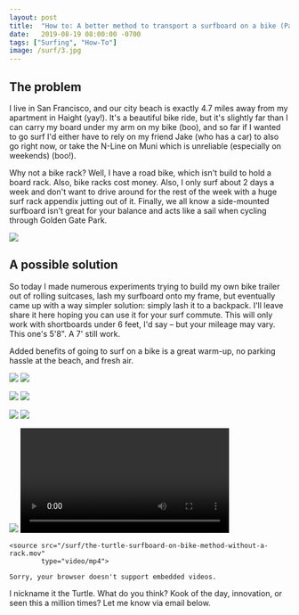 ```yaml
---
layout: post
title:  "How to: A better method to transport a surfboard on a bike (Patent NA25396 :P)"
date:   2019-08-19 08:00:00 -0700
tags: ["Surfing", "How-To"]
image: /surf/3.jpg
---
```



## The problem

I live in San Francisco, and our city beach is exactly 4.7 miles away from my apartment in Haight (yay!). It's a beautiful bike ride, but it's slightly far than I can carry my board under my arm on my bike (boo), and so far if I wanted to go surf I'd either have to rely on my friend Jake (who has a car) to also go right now, or take the N-Line on Muni which is unreliable (especially on weekends) (boo!).

Why not a bike rack? Well, I have a road bike, which isn't build to hold a board rack. Also, bike racks cost money. Also, I only surf about 2 days a week and don't want to drive around for the rest of the week with a huge surf rack appendix jutting out of it. Finally, we all know a side-mounted surfboard isn't great for your balance and acts like a sail when cycling through Golden Gate Park.

![](/surf/map.png)

## A possible solution

So today I made numerous experiments trying to build my own bike trailer out of rolling suitcases, lash my surfboard onto my frame, but eventually came up with a way simpler solution: simply lash it to a backpack. I'll leave share it here hoping you can use it for your surf commute. This will only work with shortboards under 6 feet, I'd say – but your mileage may vary. This one's 5'8". A 7' still work.

Added benefits of going to surf on a bike is a great warm-up, no parking hassle at the beach, and fresh air.

![](/surf/1.jpg)
![](/surf/2.jpg)

![](/surf/3.jpg)
![](/surf/4.jpg)

![](/surf/5.jpg)
![](/surf/6.jpg)

![](/surf/7.jpg) <video controls width="375">

    <source src="/surf/the-turtle-surfboard-on-bike-method-without-a-rack.mov"
            type="video/mp4">

    Sorry, your browser doesn't support embedded videos.
</video>


I nickname it the Turtle. What do you think? Kook of the day, innovation, or seen this a million times? Let me know via email below.